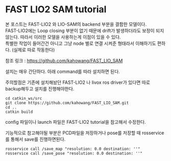 # FAST LIO2 SAM tutorial

본 포스트는 FAST-LIO2 와 LIO-SAM의 backend 부분을 결함한 모델이다. <br>
FAST-LIO2에는 Loop closing 부분이 없기 때문에 drift가 발생하더라도 보정이 되지 않는다. 따라서 이러한 모델을 사용하는게 이점이 있을 수 있다.<br>
특별한 작업이 들어간건 아니고 그냥 node 별로 연결 시켜준 형태라서 이해하기도 편하다. (실제로 따로 작동한다) <br>

참조 링크 : https://github.com/kahowang/FAST_LIO_SAM <br>

설치는 매우 간단하다. 아래 command를 따라 설치하면 된다. <br>

주의할점은 기존에 설치해놨던 FAST-LIO2 나 livox ros driver가 있다면 따로 backup해두고 설치를 진행해야한다. <br>


    cd catkin_ws/src
    git clone https://github.com/kahowang/FAST_LIO_SAM.git
    cd ..
    catkin build

config 파일이나 launch 파일은 FAST-LIO2 tutorial을 참고해서 수정한다. <br>

기능적으로 참고해야될 부분은 PCD파일을 저장하거나 pose를 저장할 때 rosservice를 통해서 save를 진행하면된다. <br>

    rosservice call /save_map "resolution: 0.0 destination: ''" 
    rosservice call /save_pose "resolution: 0.0 destination: ''" 

